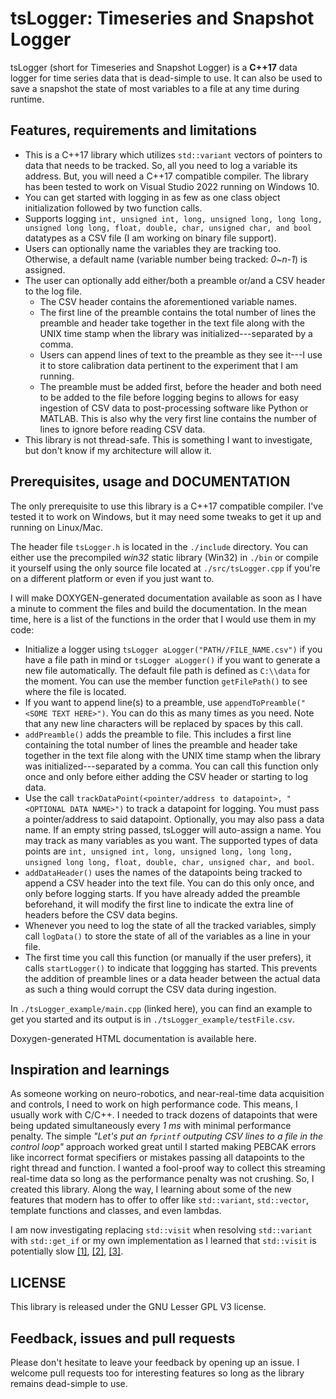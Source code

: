# tsLogger: Timeseries and Snapshot Logger
tsLogger (short for Timeseries and Snapshot Logger) is a **C++17** data logger for time series data that is dead-simple to use. It can also be used to save a snapshot the state of most variables to a file at any time during runtime.

## Features, requirements and limitations
- This is a C++17 library which utilizes `std::variant` vectors of pointers to data that needs to be tracked. So, all you need to log a variable its address. But, you will need a C++17 compatible compiler. The library has been tested to work on Visual Studio 2022 running on Windows 10.
- You can get started with logging in as few as one class object initialization followed by two function calls.
- Supports logging `int, unsigned int, long, unsigned long, long long, unsigned long long, float, double, char, unsigned char, and bool` datatypes as a CSV file (I am working on binary file support).
- Users can optionally name the variables they are tracking too. Otherwise, a default name (variable number being tracked: _0~n-1_) is assigned.
- The user can optionally add either/both a preamble or/and a CSV header to the log file.
    - The CSV header contains the aforementioned variable names.
    - The first line of the preamble contains the total number of lines the preamble and header take together in the text file along with the UNIX time stamp when the library was initialized---separated by a comma.
    - Users can append lines of text to the preamble as they see it---I use it to store calibration data pertinent to the experiment that I am running.
    - The preamble must be added first, before the header and both need to be added to the file before logging begins to allows for easy ingestion of CSV data to post-processing software like Python or MATLAB. This is also why the very first line contains the number of lines to ignore before reading CSV data.
- This library is not thread-safe. This is something I want to investigate, but don't know if my architecture will allow it.

## Prerequisites, usage and DOCUMENTATION
The only prerequisite to use this library is a C++17 compatible compiler. I've tested it to work on Windows, but it may need some tweaks to get it up and running on Linux/Mac.

The header file `tsLogger.h` is located in the `./include` directory. You can either use the precompiled _win32_ static library (Win32) in `./bin` or compile it yourself using the only source file located at `./src/tsLogger.cpp` if you're on a different platform or even if you just want to.

I will make DOXYGEN-generated documentation available as soon as I have a minute to comment the files and build the documentation. In the mean time, here is a list of the functions in the order that I would use them in my code:
- Initialize a logger using `tsLogger aLogger("PATH//FILE_NAME.csv")` if you have a file path in mind or `tsLogger aLogger()` if you want to generate a new file automatically. The default file path is defined as `C:\\data` for the moment. You can use the member function `getFilePath()` to see where the file is located.
- If you want to append line(s) to a preamble, use `appendToPreamble("<SOME TEXT HERE>")`. You can do this as many times as you need. Note that any new line characters will be replaced by spaces by this call.
- `addPreamble()` adds the preamble to file. This includes a first line containing the total number of lines the preamble and header take together in the text file along with the UNIX time stamp when the library was initialized---separated by a comma. You can call this function only once and only before either adding the CSV header or starting to log data.
- Use the call `trackDataPoint(<pointer/address to datapoint>, "<OPTIONAL DATA NAME>")` to track a datapoint for logging. You must pass a pointer/address to said datapoint. Optionally, you may also pass a data name. If an empty string passed, tsLogger will auto-assign a name. You may track as many variables as you want. The supported types of data points are `int, unsigned int, long, unsigned long, long long, unsigned long long, float, double, char, unsigned char, and bool`.
- `addDataHeader()` uses the names of the datapoints being tracked to append a CSV header into the text file. You can do this only once, and only before logging starts. If you have already added the preamble beforehand, it will modify the first line to indicate the extra line of headers before the CSV data begins.
- Whenever you need to log the state of all the tracked variables, simply call `logData()` to store the state of all of the variables as a line in your file.
- The first time you call this function (or manually if the user prefers), it calls `startLogger()` to indicate that loggging has started. This prevents the addition of preamble lines or a data header between the actual data as such a thing would corrupt the CSV data during ingestion.

In `./tsLogger_example/main.cpp` (linked here), you can find an example to get you started and its output is in `./tsLogger_example/testFile.csv`.

Doxygen-generated HTML documentation is available here.

## Inspiration and learnings
As someone working on neuro-robotics, and near-real-time data acquisition and controls, I need to work on high performance code. This means, I usually work with C/C++. I needed to track dozens of datapoints that were being updated simultaneously every _1 ms_ with minimal performance penalty. The simple _"Let's put an `fprintf` outputing CSV lines to a file in the control loop"_ approach worked great until I started making PEBCAK errors like incorrect format specifiers or mistakes passing all datapoints to the right thread and function. I wanted a fool-proof way to collect this streaming real-time data so long as the performance penalty was not crushing. So, I created this library. Along the way, I learning about some of the new features that modern has to offer to offer like `std::variant`, `std::vector`, template functions and classes, and even lambdas.

I am now investigating replacing `std::visit` when resolving `std::variant` with `std::get_if` or my own implementation as I learned that `std::visit` is potentially slow [[1]](https://www.reddit.com/r/cpp/comments/kst2pu/with_stdvariant_you_choose_either_performance_or/), [[2]](https://www.reddit.com/r/cpp/comments/a8xkl3/when_performance_guarantees_hurts_performance/), [[3]](https://bitbashing.io/std-visit.html).

## LICENSE
This library is released under the GNU Lesser GPL V3 license.

## Feedback, issues and pull requests
Please don't hesitate to leave your feedback by opening up an issue. I welcome pull requests too for interesting features so long as the library remains dead-simple to use.
